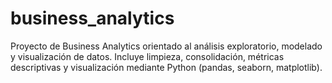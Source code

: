 # business_analytics
Proyecto de Business Analytics orientado al análisis exploratorio, modelado y visualización de datos. Incluye limpieza, consolidación, métricas descriptivas y visualización mediante Python (pandas, seaborn, matplotlib).
